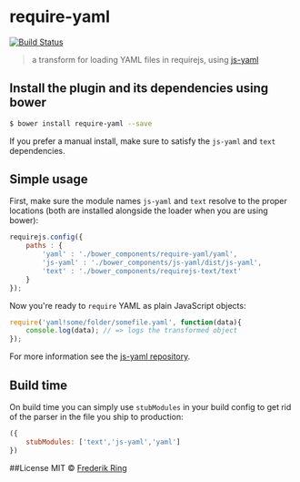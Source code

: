 # require-yaml

[![Build Status](https://travis-ci.org/eaoearson/require-yaml.svg?branch=master)](https://travis-ci.org/eapearson/require-yaml)

> a transform for loading YAML files in requirejs, using [js-yaml][1]

## Install the plugin and its dependencies using bower
```sh
$ bower install require-yaml --save
```
If you prefer a manual install, make sure to satisfy the `js-yaml` and `text` dependencies.

## Simple usage
First, make sure the module names `js-yaml` and `text` resolve to the proper locations (both are installed alongside the loader when you are using bower):
```js
requirejs.config({
    paths : {
        'yaml' : './bower_components/require-yaml/yaml',
        'js-yaml' : './bower_components/js-yaml/dist/js-yaml',
        'text' : './bower_components/requirejs-text/text'
    }
});
```

Now you're ready to `require` YAML as plain JavaScript objects:
```js
require('yaml!some/folder/somefile.yaml', function(data){
    console.log(data); // => logs the transformed object
});
```

For more information see the [js-yaml repository][1].

## Build time
On build time you can simply use `stubModules` in your build config to get rid of the parser in the file you ship to production:
```js
({
    stubModules: ['text','js-yaml','yaml']
})
```

##License
MIT © [Frederik Ring](http://www.frederikring.com)

[1]: https://github.com/nodeca/js-yaml